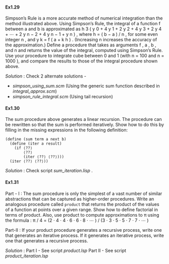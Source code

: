 #### Ex1.29

Simpson’s Rule is a more accurate method of numerical integration than the method illustrated above. Using Simpson’s Rule, the integral of a function f between a and b is approximated as
h 3 ( y 0 + 4 y 1 + 2 y 2 + 4 y 3 + 2 y 4 + ⋯ + 2 y n − 2 + 4 y n − 1 + y n ) ,
where h = ( b − a ) / n , for some even integer n , and y k = f ( a + k h ) . (Increasing n increases the accuracy of the approximation.) Define a procedure that takes as arguments f , a , b , and n and returns the value of the integral, computed using Simpson’s Rule. Use your procedure to integrate cube between 0 and 1 (with n = 100 and n = 1000 ), and compare the results to those of the integral procedure shown above.

_Solution_ : Check 2 alternate solutions -
* _simpson_using_sum.scm_ (Using the generic sum function described in _integral_approx.scm_)
* _simpson_rule_integral.scm_ (Using tail recursion)

#### Ex1.30

The sum procedure above generates a linear recursion. The procedure can be rewritten so that the sum is performed iteratively. Show how to do this by filling in the missing expressions in the following definition:
```
(define (sum term a next b)
  (define (iter a result)
    (if ⟨??⟩
        ⟨??⟩
        (iter ⟨??⟩ ⟨??⟩)))
  (iter ⟨??⟩ ⟨??⟩))
```
_Solution_ : Check script _sum_iteration.lisp_ .

#### Ex1.31

Part - I :
The sum procedure is only the simplest of a vast number of similar abstractions that can be captured as higher-order procedures. 
Write an analogous procedure called `product` that returns the product of the values of a function at points over a given range. 
Show how to define factorial in terms of product. 
Also, use product to compute approximations to π using the formula : 
    π / 4 = (2 ⋅ 4 ⋅ 4 ⋅ 6 ⋅ 6 ⋅ 8 ⋅ ⋯ ) / (3 ⋅ 3 ⋅ 5 ⋅ 5 ⋅ 7 ⋅ 7 ⋅ ⋯ )

Part-II :
If your product procedure generates a recursive process, write one that generates an iterative process. 
If it generates an iterative process, write one that generates a recursive process.

_Solution_ : 
Part I - See script _product.lsp_
Part II - See script _product_iteration.lsp_ 





